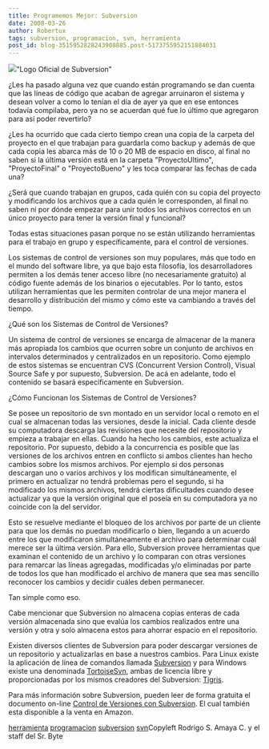 ```yaml
---
title: Programemos Mejor: Subversion
date: 2008-03-26
author: Robertux
tags: subversion, programacion, svn, herramienta
post_id: blog-3515952828243908885.post-5173755952151884031
---
```


[![](http://bp0.blogger.com/_jH77WNrMVRA/R-qoq_a907I/AAAAAAAAAw0/r4Ho663evOs/s320/subversion_logo_hor-468x64.png)](http://bp0.blogger.com/_jH77WNrMVRA/R-qoq_a907I/AAAAAAAAAw0/r4Ho663evOs/s1600-h/subversion_logo_hor-468x64.png)"Logo Oficial de
      Subversion"

¿Les ha pasado alguna vez que cuando están programando se
      dan cuenta que las líneas de código que acaban de agregar arruinaron el sistema y desean
      volver a como lo tenían el día de ayer ya que en ese entonces todavía compilaba, pero ya no se
      acuerdan qué fue lo último que agregaron para así poder revertirlo?

¿Les ha ocurrido que cada cierto tiempo crean una copia de la carpeta del proyecto en el
      que trabajan para guardarla como backup y además de que cada copia les abarca más de 10 o 20
      MB de espacio en disco, al final no saben si la última versión está en la carpeta
      "ProyectoUltimo", "ProyectoFinal" o "ProyectoBueno" y les toca comparar las fechas de cada
      una?

¿Será que cuando trabajan en grupos, cada quién con su copia del
      proyecto y modificando los archivos que a cada quién le corresponden, al final no saben ni por
      dónde empezar para unir todos los archivos correctos en un único proyecto para tener la
      versión final y funcional?

Todas estas situaciones pasan porque no se
      están utilizando herramientas para el trabajo en grupo y específicamente, para el control de
      versiones.

Los sistemas de control de versiones son muy populares, más
      que todo en el mundo del software libre, ya que bajo esta filosofía, los desarrolladores
      permiten a los demás tener acceso libre (no necesariamente gratuito) al código fuente además
      de los binarios o ejecutables. Por lo tanto, estos utilizan herramientas que les permiten
      controlar de una mejor manera el desarrollo y distribución del mismo y cómo este va cambiando
      a través del tiempo.

¿Qué son los Sistemas de Control de
      Versiones?

Un sistema de control de versiones
      se encarga de almacenar de la manera más apropiada los cambios que ocurren sobre un conjunto
      de archivos en intervalos determinados y centralizados en un repositorio. Como ejemplo de
      estos sistemas se encuentran CVS (Concurrent Version Control), Visual Source Safe y por
      supuesto, Subversion. De acá en adelante, todo el contenido se basará específicamente en
      Subversion.

¿Cómo Funcionan los Sistemas de Control de
      Versiones?

Se posee un repositorio de svn
      montado en un servidor local o remoto en el cual se almacenan todas las versiones, desde la
      inicial. Cada cliente desde su computadora descarga las revisiones que necesite del
      repositorio y empieza a trabajar en ellas. Cuando ha hecho los cambios, este actualiza el
      repositorio. Por supuesto, debido a la concurrencia es posible que las versiones de los
      archivos entren en conflicto si ambos clientes han hecho cambios sobre los mismos archivos.
      Por ejemplo si dos personas descargan uno o varios archivos y los modifican simultáneamente,
      el primero en actualizar no tendrá problemas pero el segundo, si ha modificado los mismos
      archivos, tendrá ciertas dificultades cuando desee actualizar ya que la versión original que
      el poseía en su computadora ya no coincide con la del servidor.

Esto se
      resuelve mediante el bloqueo de los archivos por parte de un cliente para que los demás no
      puedan modificarlo o bien, llegando a un acuerdo entre los que modificaron simultáneamente el
      archivo para determinar cuál merece ser la última versión. Para ello, Subversion provee
      herramientas que examinan el contenido de un archivo y lo comparan con otras versiones para
      remarcar las líneas agregadas, modificadas y/o eliminadas por parte de todos los que han
      modificado el archivo de manera que sea mas sencillo reconocer los cambios y decidir cuáles
      deben permanecer.

Tan simple como eso.

Cabe
      mencionar que Subversion no almacena copias enteras de cada versión almacenada sino que evalúa
      los cambios realizados entre una versión y otra y solo almacena estos para ahorrar espacio en
      el repositorio.

Existen diversos clientes de Subversion para poder
      descargar versiones de un repositorio y actualizarlas en base a nuestros cambios. Para Linux
      existe la aplicación de línea de comandos llamada [Subversion](http://packages.debian.org/subversion) y para Windows existe una
      denominada [TortoiseSvn](http://tortoisesvn.tigris.org/), ambas de
      licencia libre y proporcionadas por los mismos creadores del Subversion: [Tigris](http://www.tigris.org/).

Para más información
      sobre Subversion, pueden leer de forma gratuita el documento on-line [Control de Versiones con Subversion](http://svnbook.red-bean.com/). El cual
      también esta disponible a la venta en Amazon.

[herramienta](http://www.blogalaxia.com/tags/herramienta) [programacion](http://www.blogalaxia.com/tags/programacion) [subversion](http://www.blogalaxia.com/tags/subversion) [svn](http://www.blogalaxia.com/tags/svn)Copyleft Rodrigo S. Amaya C. y el staff del Sr.
      Byte
